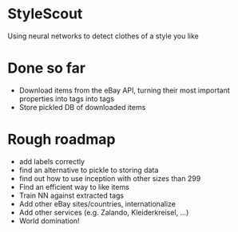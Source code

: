 # StyleScout
Using neural networks to detect clothes of a style you like

# Done so far
* Download items from the eBay API, turning their most important properties into tags into tags
* Store pickled DB of downloaded items

# Rough roadmap
* add labels correctly
* find an alternative to pickle to storing data
* find out how to use inception with other sizes than 299
* Find an efficient way to like items
* Train NN against extracted tags
* Add other eBay sites/countries, internationalize
* Add other services (e.g. Zalando, Kleiderkreisel, ...)
* World domination!
